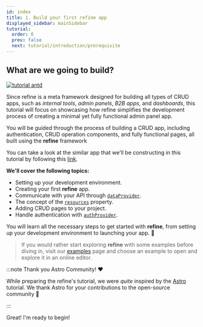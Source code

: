 ```yaml
---
id: index
title: 1. Build your first refine app
displayed_sidebar: mainSidebar
tutorial:
  order: 0
  prev: false
  next: tutorial/introduction/prerequisite
---
```


## What are we going to build?

 <div className="centered-image"  >
<a href="https://refine.new/preview/a4f6eb83-2dd7-453b-b26a-4d3f48eeb543">
  <img style={{alignSelf:"center"}}  src="https://refine.ams3.cdn.digitaloceanspaces.com/website/static/tutorial/tutorial-generic-app.png" alt="tutorial antd" />
  </a>
</div>

Since refine is a meta framework designed for building all types of CRUD apps, such as _internal tools_, _admin panels_, _B2B apps_, and _dashboards_, this tutorial will focus on showcasing how refine simplifies the development process of creating a minimal yet fully functional admin panel app.

You will be guided through the process of building a CRUD app, including authentication, CRUD operation components, and fully functional pages, all built using the **refine** framework

You can take a look at the similar app that we'll be constructing in this tutorial by following this [link](https://refine.new/preview/a4f6eb83-2dd7-453b-b26a-4d3f48eeb543).

**We'll cover the following topics:**

- Setting up your development environment.
- Creating your first **refine** app.
- Communicate with your API through [`dataProvider`](/docs/core/providers/data-provider/index).
- The concept of the [`resources`](/docs/core/refine-component/index#resources) property.
- Adding CRUD pages to your project.
- Handle authentication with [`authProvider`](https://refine.dev/docs/tutorial/understanding-authprovider/index/).

You will learn all the necessary steps to get started with **refine**, from setting up your development environment to launching your app. 🚀

> If you would rather start exploring **refine** with some examples before diving in, visit our [examples](/docs/examples/) page and choose an example to open and explore it in an online editor.

:::note Thank you Astro Community! ❤️

While preparing the refine's tutorial, we were _quite_ inspired by the [Astro](https://astro.build/) tutorial. We thank Astro for your contributions to the open-source community 🎉

:::

<Checklist>

<ChecklistItem id="looks-great">
Great! I'm ready to begin!
</ChecklistItem>

</Checklist>
